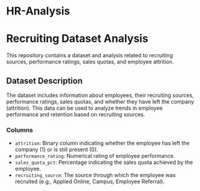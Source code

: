 # HR-Analysis
# Recruiting Dataset Analysis

This repository contains a dataset and analysis related to recruiting sources, performance ratings, sales quotas, and employee attrition.

## Dataset Description

The dataset includes information about employees, their recruiting sources, performance ratings, sales quotas, and whether they have left the company (attrition). This data can be used to analyze trends in employee performance and retention based on recruiting sources.

### Columns

- `attrition`: Binary column indicating whether the employee has left the company (1) or is still present (0).
- `performance_rating`: Numerical rating of employee performance.
- `sales_quota_pct`: Percentage indicating the sales quota achieved by the employee.
- `recruiting_source`: The source through which the employee was recruited (e.g., Applied Online, Campus, Employee Referral).
